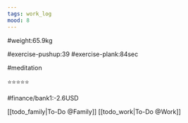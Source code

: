 ```yaml
---
tags: work_log
mood: 8
---
```


#weight:65.9kg

#exercise-pushup:39
#exercise-plank:84sec

#meditation

⭐⭐⭐⭐⭐

#finance/bank1:-2.6USD

[[todo_family|To-Do @Family]]
[[todo_work|To-Do @Work]]
